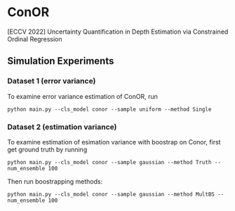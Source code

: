 # ConOR
[ECCV 2022] Uncertainty Quantification in Depth Estimation via Constrained Ordinal Regression

## Simulation Experiments

### Dataset 1 (error variance)

To examine error variance estimation of ConOR, run 

```python main.py --cls_model conor --sample uniform --method Single```

### Dataset 2 (estimation variance)

To examine estimation of esimation variance with boostrap on Conor, first get ground truth by running 

```python main.py --cls_model conor --sample gaussian --method Truth --num_ensemble 100```

Then run boostrapping methods: 

 ```python main.py --cls_model conor --sample gaussian --method MultBS --num_ensemble 100```




